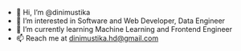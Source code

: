 - 👋 Hi, I’m @dinimustika
- 👀 I’m interested in Software and Web Developer, Data Engineer
- 🌱 I’m currently learning Machine Learning and Frontend Engineer
- 📫 Reach me at dinimustika.hd@gmail.com

<!---
dinimustika/dinimustika is a ✨ special ✨ repository because its `README.md` (this file) appears on your GitHub profile.
You can click the Preview link to take a look at your changes.
--->
